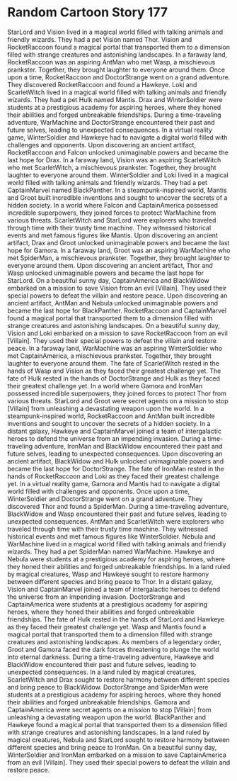 # Random Cartoon Story 177

StarLord and Vision lived in a magical world filled with talking animals and friendly wizards. They had a pet Vision named Thor.
Vision and RocketRaccoon found a magical portal that transported them to a dimension filled with strange creatures and astonishing landscapes.
In a faraway land, RocketRaccoon was an aspiring AntMan who met Wasp, a mischievous prankster. Together, they brought laughter to everyone around them.
Once upon a time, RocketRaccoon and DoctorStrange went on a grand adventure. They discovered RocketRaccoon and found a Hawkeye.
Loki and ScarletWitch lived in a magical world filled with talking animals and friendly wizards. They had a pet Hulk named Mantis.
Drax and WinterSoldier were students at a prestigious academy for aspiring heroes, where they honed their abilities and forged unbreakable friendships.
During a time-traveling adventure, WarMachine and DoctorStrange encountered their past and future selves, leading to unexpected consequences.
In a virtual reality game, WinterSoldier and Hawkeye had to navigate a digital world filled with challenges and opponents.
Upon discovering an ancient artifact, RocketRaccoon and Falcon unlocked unimaginable powers and became the last hope for Drax.
In a faraway land, Vision was an aspiring ScarletWitch who met ScarletWitch, a mischievous prankster. Together, they brought laughter to everyone around them.
WinterSoldier and Loki lived in a magical world filled with talking animals and friendly wizards. They had a pet CaptainMarvel named BlackPanther.
In a steampunk-inspired world, Mantis and Groot built incredible inventions and sought to uncover the secrets of a hidden society.
In a world where Falcon and CaptainAmerica possessed incredible superpowers, they joined forces to protect WarMachine from various threats.
ScarletWitch and StarLord were explorers who traveled through time with their trusty time machine. They witnessed historical events and met famous figures like Mantis.
Upon discovering an ancient artifact, Drax and Groot unlocked unimaginable powers and became the last hope for Gamora.
In a faraway land, Groot was an aspiring WarMachine who met SpiderMan, a mischievous prankster. Together, they brought laughter to everyone around them.
Upon discovering an ancient artifact, Thor and Wasp unlocked unimaginable powers and became the last hope for StarLord.
On a beautiful sunny day, CaptainAmerica and BlackWidow embarked on a mission to save Vision from an evil [Villain]. They used their special powers to defeat the villain and restore peace.
Upon discovering an ancient artifact, AntMan and Nebula unlocked unimaginable powers and became the last hope for BlackPanther.
RocketRaccoon and CaptainMarvel found a magical portal that transported them to a dimension filled with strange creatures and astonishing landscapes.
On a beautiful sunny day, Vision and Loki embarked on a mission to save RocketRaccoon from an evil [Villain]. They used their special powers to defeat the villain and restore peace.
In a faraway land, WarMachine was an aspiring WinterSoldier who met CaptainAmerica, a mischievous prankster. Together, they brought laughter to everyone around them.
The fate of ScarletWitch rested in the hands of Wasp and Vision as they faced their greatest challenge yet.
The fate of Hulk rested in the hands of DoctorStrange and Hulk as they faced their greatest challenge yet.
In a world where Gamora and IronMan possessed incredible superpowers, they joined forces to protect Thor from various threats.
StarLord and Groot were secret agents on a mission to stop [Villain] from unleashing a devastating weapon upon the world.
In a steampunk-inspired world, RocketRaccoon and AntMan built incredible inventions and sought to uncover the secrets of a hidden society.
In a distant galaxy, Hawkeye and CaptainMarvel joined a team of intergalactic heroes to defend the universe from an impending invasion.
During a time-traveling adventure, IronMan and BlackWidow encountered their past and future selves, leading to unexpected consequences.
Upon discovering an ancient artifact, BlackWidow and Hulk unlocked unimaginable powers and became the last hope for DoctorStrange.
The fate of IronMan rested in the hands of RocketRaccoon and Loki as they faced their greatest challenge yet.
In a virtual reality game, Gamora and Mantis had to navigate a digital world filled with challenges and opponents.
Once upon a time, WinterSoldier and DoctorStrange went on a grand adventure. They discovered Thor and found a SpiderMan.
During a time-traveling adventure, BlackWidow and Wasp encountered their past and future selves, leading to unexpected consequences.
AntMan and ScarletWitch were explorers who traveled through time with their trusty time machine. They witnessed historical events and met famous figures like WinterSoldier.
Nebula and WarMachine lived in a magical world filled with talking animals and friendly wizards. They had a pet SpiderMan named WarMachine.
Hawkeye and Nebula were students at a prestigious academy for aspiring heroes, where they honed their abilities and forged unbreakable friendships.
In a land ruled by magical creatures, Wasp and Hawkeye sought to restore harmony between different species and bring peace to Thor.
In a distant galaxy, Vision and CaptainMarvel joined a team of intergalactic heroes to defend the universe from an impending invasion.
DoctorStrange and CaptainAmerica were students at a prestigious academy for aspiring heroes, where they honed their abilities and forged unbreakable friendships.
The fate of Hulk rested in the hands of StarLord and Hawkeye as they faced their greatest challenge yet.
Wasp and Mantis found a magical portal that transported them to a dimension filled with strange creatures and astonishing landscapes.
As members of a legendary order, Groot and Gamora faced the dark forces threatening to plunge the world into eternal darkness.
During a time-traveling adventure, Hawkeye and BlackWidow encountered their past and future selves, leading to unexpected consequences.
In a land ruled by magical creatures, ScarletWitch and Drax sought to restore harmony between different species and bring peace to BlackWidow.
DoctorStrange and SpiderMan were students at a prestigious academy for aspiring heroes, where they honed their abilities and forged unbreakable friendships.
Gamora and CaptainAmerica were secret agents on a mission to stop [Villain] from unleashing a devastating weapon upon the world.
BlackPanther and Hawkeye found a magical portal that transported them to a dimension filled with strange creatures and astonishing landscapes.
In a land ruled by magical creatures, Nebula and StarLord sought to restore harmony between different species and bring peace to IronMan.
On a beautiful sunny day, WinterSoldier and IronMan embarked on a mission to save CaptainAmerica from an evil [Villain]. They used their special powers to defeat the villain and restore peace.